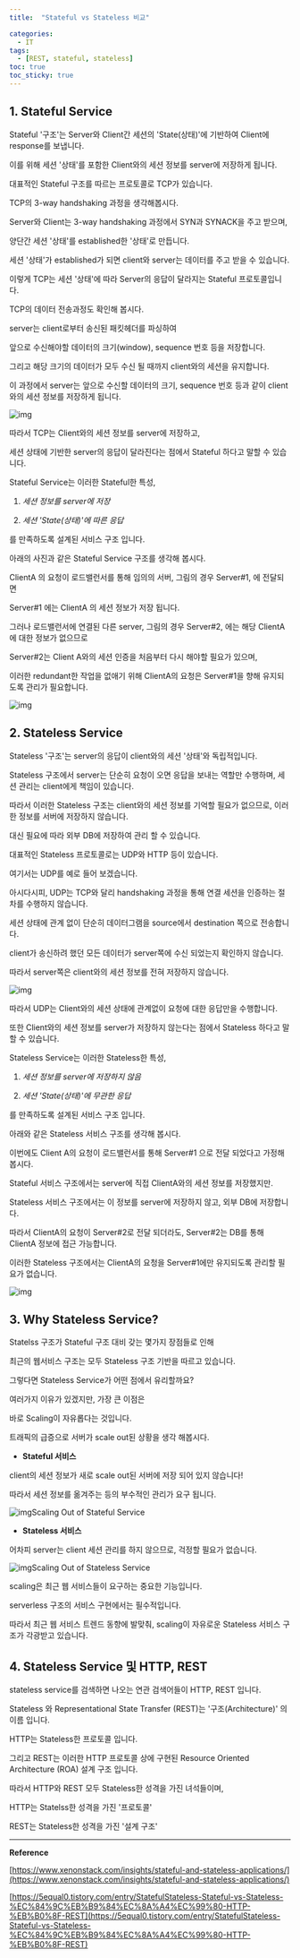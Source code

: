 ```yaml
---
title:  "Stateful vs Stateless 비교"

categories:
  - IT
tags:
  - [REST, stateful, stateless]
toc: true
toc_sticky: true
---
```


## 1. Stateful Service

Stateful '구조'는 Server와 Client간 세션의 'State(상태)'에 기반하여 Client에 response를 보냅니다. 

이를 위해 세션 '상태'를 포함한 Client와의 세션 정보를 server에 저장하게 됩니다. 

 

대표적인 Stateful 구조를 따르는 프로토콜로 TCP가 있습니다. 

TCP의 3-way handshaking 과정을 생각해봅시다.

Server와 Client는 3-way handshaking 과정에서 SYN과 SYNACK을 주고 받으며,

양단간 세션 '상태'를 established한 '상태'로 만듭니다.

세션 '상태'가 established가 되면 client와 server는 데이터를 주고 받을 수 있습니다.

이렇게 TCP는 세션 '상태'에 따라 Server의 응답이 달라지는 Stateful 프로토콜입니다.

 

 

TCP의 데이터 전송과정도 확인해 봅시다. 

server는 client로부터 송신된 패킷헤더를 파싱하여

앞으로 수신해야할 데이터의 크기(window), sequence 번호 등을 저장합니다. 

그리고 해당 크기의 데이터가 모두 수신 될 때까지 client와의 세션을 유지합니다. 

이 과정에서 server는 앞으로 수신할 데이터의 크기, sequence 번호 등과 같이 client와의 세션 정보를 저장하게 됩니다. 





![img](https://blog.kakaocdn.net/dn/okUNQ/btqzBtVKP44/nWaYKFHZMMk7g2OmEosUyK/img.png)



 

따라서 TCP는 Client와의 세션 정보를 server에 저장하고,

세션 상태에 기반한 server의 응답이 달라진다는 점에서 Stateful 하다고 말할 수 있습니다.

 

Stateful Service는 이러한 Stateful한 특성,

1. *세션 정보를 server에 저장*

2. *세션 'State(상태)'에 따른 응답*

를 만족하도록 설계된 서비스 구조 입니다. 

 

 

아래의 사진과 같은 Stateful Service 구조를 생각해 봅시다.

ClientA 의 요청이 로드밸런서를 통해 임의의 서버, 그림의 경우 Server#1, 에 전달되면

Server#1 에는 ClientA 의 세션 정보가 저장 됩니다. 

그러나 로드밸런서에 연결된 다른 server, 그림의 경우 Server#2, 에는 해당 ClientA에 대한 정보가 없으므로

Server#2는 Client A와의 세션 인증을 처음부터 다시 해야할 필요가 있으며,

이러한 redundant한 작업을 없애기 위해 ClientA의 요청은 Server#1을 향해 유지되도록 관리가 필요합니다. 

 

 



![img](https://blog.kakaocdn.net/dn/bNtOsJ/btqzC14OCRf/d9FxSIR0PkgVzrqQu0S2X0/img.png)



 

## 2. Stateless Service

Stateless '구조'는 server의 응답이 client와의 세션 '상태'와 독립적입니다. 

Stateless 구조에서 server는 단순히 요청이 오면 응답을 보내는 역할만 수행하며, 세션 관리는 client에게 책임이 있습니다.

따라서 이러한 Stateless 구조는 client와의 세션 정보를 기억할 필요가 없으므로, 이러한 정보를 서버에 저장하지 않습니다. 

대신 필요에 따라 외부 DB에 저장하여 관리 할 수 있습니다.

 

 

대표적인 Stateless 프로토콜로는 UDP와 HTTP 등이 있습니다. 

여기서는 UDP를 예로 들어 보겠습니다. 

아시다시피, UDP는 TCP와 달리 handshaking 과정을 통해 연결 세션을 인증하는 절차를 수행하지 않습니다. 

세션 상태에 관계 없이 단순히 데이터그램을 source에서 destination 쪽으로 전송합니다. 

client가 송신하려 했던 모든 데이터가 server쪽에 수신 되었는지 확인하지 않습니다. 

따라서 server쪽은 client와의 세션 정보를 전혀 저장하지 않습니다. 



![img](https://blog.kakaocdn.net/dn/bJhhm8/btqzBUspBEH/SxsubnZmFPkjO8KlUxrOC1/img.jpg)



따라서 UDP는 Client와의 세션 상태에 관계없이 요청에 대한 응답만을 수행합니다.

또한 Client와의 세션 정보를 server가 저장하지 않는다는 점에서 Stateless 하다고 말할 수 있습니다.

 

 

Stateless Service는 이러한 Stateless한 특성,

1. *세션 정보를 server에 저장하지 않음*

2. *세션 'State(상태)'에 무관한 응답*

를 만족하도록 설계된 서비스 구조 입니다. 

 

 

아래와 같은 Stateless 서비스 구조를 생각해 봅시다. 

이번에도 Client A의 요청이 로드밸런서를 통해 Server#1 으로 전달 되었다고 가정해 봅시다.

Stateful 서비스 구조에서는 server에 직접 ClientA와의 세션 정보를 저장했지만.

Stateless 서비스 구조에서는 이 정보를 server에 저장하지 않고, 외부 DB에 저장합니다.

따라서 ClientA의 요청이 Server#2로 전달 되더라도, Server#2는 DB를 통해 ClientA 정보에 접근 가능합니다.

이러한 Stateless 구조에서는 ClientA의 요청을 Server#1에만 유지되도록 관리할 필요가 없습니다. 

 

 



![img](https://blog.kakaocdn.net/dn/K6F9X/btqzCqdwXax/PvudfGUQvnLhJK1qsXNek0/img.png)



 

 

## 3. Why Stateless Service?

Statelss 구조가 Stateful 구조 대비 갖는 몇가지 장점들로 인해 

최근의 웹서비스 구조는 모두 Stateless 구조 기반을 따르고 있습니다. 

그렇다면 Stateless Service가 어떤 점에서 유리할까요?

여러가지 이유가 있겠지만, 가장 큰 이점은

바로 Scaling이 자유롭다는 것입니다. 

트래픽의 급증으로 서버가 scale out된 상황을 생각 해봅시다.



- **Stateful 서비스**

client의 세션 정보가 새로 scale out된 서버에 저장 되어 있지 않습니다!

따라서 세션 정보를 옮겨주는 등의 부수적인 관리가 요구 됩니다. 



![img](https://blog.kakaocdn.net/dn/3vE9t/btqzBtaJyvB/OjJdMt2KKtCfk5t3W0wzqK/img.png)Scaling Out of Stateful Service



 

- **Stateless 서비스**

어차피 server는 client 세션 관리를 하지 않으므로, 걱정할 필요가 없습니다.



![img](https://blog.kakaocdn.net/dn/Rffco/btqzBsv7Hju/bWRaly8UyvYCqqGvILSt9K/img.png)Scaling Out of Stateless Service



scaling은 최근 웹 서비스들이 요구하는 중요한 기능입니다. 

serverless 구조의 서비스 구현에서는 필수적입니다. 

따라서 최근 웹 서비스 트렌드 동향에 발맞춰, scaling이 자유로운 Stateless 서비스 구조가 각광받고 있습니다. 

 

 

## 4. Stateless Service 및 HTTP, REST

stateless service를 검색하면 나오는 연관 검색어들이 HTTP, REST 입니다.  

Stateless 와 Representational State Transfer (REST)는 '구조(Architecture)' 의 이름 입니다. 

 HTTP는 Stateless한 프로토콜 입니다. 

그리고 REST는 이러한 HTTP 프로토콜 상에 구현된 Resource Oriented Architecture (ROA) 설계 구조 입니다. 

따라서 HTTP와 REST 모두 Stateless한 성격을 가진 녀석들이며,

HTTP는 Statelss한 성격을 가진 '프로토콜'

REST는 Stateless한 성격을 가진 '설계 구조'  

 

------

**Reference**

[https://www.xenonstack.com/insights/stateful-and-stateless-applications/](https://www.xenonstack.com/insights/stateful-and-stateless-applications/)

[https://5equal0.tistory.com/entry/StatefulStateless-Stateful-vs-Stateless-%EC%84%9C%EB%B9%84%EC%8A%A4%EC%99%80-HTTP-%EB%B0%8F-REST](https://5equal0.tistory.com/entry/StatefulStateless-Stateful-vs-Stateless-%EC%84%9C%EB%B9%84%EC%8A%A4%EC%99%80-HTTP-%EB%B0%8F-REST)